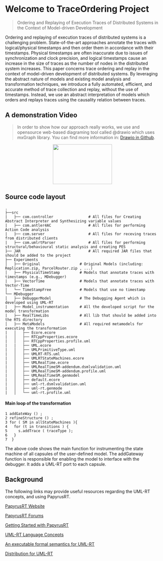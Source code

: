 # Welcome to TraceOrdering Project  
> Ordering and Replaying of Execution Traces of Distributed Systems in the Context of Model-driven Development

Ordering and replaying of execution traces of distributed systems is a challenging problem. State-of-the-art approaches annotate the traces with logical/physical timestamps and then order them in accordance with their timestamps. Physical timestamps are often inaccurate due to issues of synchronization and clock precision, and logical timestamps cause an increase in the size of traces as the number of nodes in the distributed system increases. This paper concerns trace ordering and replay in the context of model-driven development of distributed systems. By leveraging the abstract nature of models and existing model analysis and transformation techniques, we introduce a fully automated, efficient, and accurate method of trace collection and replay, without the use of timestamps. Instead, we use an abstract interpretation of models which
orders and replays traces using the causality relation between traces.

## A demonstration Video
> In order to show how our approach really works, we use and opensource web-based diagraming tool called @drawio which uses  mxGraph library. You can find more information in: [Drawio in Github](https://github.com/jgraph/drawio).


[<p style="text-align:center;"><img src="https://i.ibb.co/nbM8rL6/You-Tube-icon.png" width="193" height="130"></p>](https://youtu.be/SLnO32cWDI0)


## Source code layout
    .
    ├──src
    |   ├── com.controller                # All files for Creating Abstract Interpreter and Synthesizing variable values
    |   ├── com.antler4AC                 # All files for performing Action Code analysis  
    |   ├── com.server                    # All files for receving traces from distributed clients
    |   ├── com.umlrtParser               # All files for performing structural/behavioural static analysis and creating PES
    ├── JAR                               # All required JAR files that should be added to the project 
    ├── Experiments                   
    │   ├── Original                  # Original Models (including: Replication.zip, ParcelRouter.zip , ...)
    │   ├── PhysicalTimeStamp         # Models that annotate traces with timestamps (e.g., MDebugger)
    |   ├── VectorTime                # Models that annotate traces with Vector-Time
    │   └── TimeStampFree             # Models that use no timestamp
    └── MDebugger                     
    │   ├── DebuggerModel             # The Debugging Agent which is developed using UML-RT  
    |   ├── Model_instrumentation     # All the developed script for the model transformation 
    |   ├── RealTimeLibs              # All lib that should be added into the RTS directory
    │   ├── MetaModels                # All required metamodels for executing the transformation
    |   │   ├── Ecore.ecore
    |   │   ├── RTCppProperties.ecore
    |   │   ├── RTCppProperties.profile.uml
    |   |   ├── UML.ecore
    |   │   ├── UMLPrimitiveType.uml
    |   │   ├── UMLRT-RTS.uml
    |   │   ├── UMLRTStateMachines.ecore
    |   │   ├── UMLRealTime.ecore
    |   │   ├── UMLRealTimeSM-addendum.dsmlvalidation.uml
    |   │   ├── UMLRealTimeSM-addendum.profile.uml
    |   │   ├── UMLRealTimeSM.genmodel
    |   │   ├── default.ecore
    |   │   ├── uml-rt.dsmlvalidation.uml
    |   │   ├── uml-rt.genmode
    |   │   └── uml-rt.profile.uml

#### Main loop of the transformation
```
1 addGateWay () ;
2 refineStructure () ;
3 for ( SM in allStateMachines ){
4   for (t in transitions ) {
5     s.addTrace ( traceType );
6   }
7  }
```

The above code shows the main function for instrumenting the state machine of all capsules of the user-defined model. The
addGateway function is responsible for enabling the model to interface with the debugger. It adds a UML-RT port to
each capsule.


## Background

The following links may provide useful resources regarding the UML-RT concepts, and using PapyrusRT.

[PapyrusRT Website](https://eclipse.org/papyrus-rt/)

[PapyrusRT Forums](https://www.eclipse.org/forums/index.php/f/314/)

[Getting Started with PapyrusRT](https://wiki.eclipse.org/Papyrus-RT/User/User_Guide/Getting_Started)

[UML-RT Language Concepts](https://pdfs.semanticscholar.org/7fae/fac63155a404e431c97201f89fc8c37a7d62.pdf)

[An executable formal semantics for UML-RT](https://link.springer.com/article/10.1007/s10270-014-0399-z)

[Distribution for UML-RT](https://github.com/kjahed/papyrusrt-distribution)

